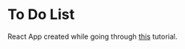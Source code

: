 # To Do List

React App created while going through [this](https://ibaslogic.com/react-tutorial-for-beginners/) tutorial.

